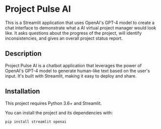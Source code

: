 # Project Pulse AI

This is a Streamlit application that uses OpenAI's GPT-4 model to create a chat interface to demonstrate what a AI virtual project manager would look like. It asks questions about the progress of the project, will identify inconsistencies, and gives an overall project status report.

## Description

Project Pulse AI is a chatbot application that leverages the power of OpenAI's GPT-4 model to generate human-like text based on the user's input. It's built with Streamlit, making it easy to deploy and share.

## Installation

This project requires Python 3.6+ and Streamlit.

You can install the project and its dependencies with:

```bash
pip install streamlit openai
